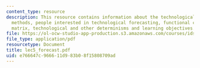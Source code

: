 ```yaml
---
content_type: resource
description: This resource contains information about the technological forecasting
  methods, people interested in technological forecasting, functional classification
  matrix, technological and other determinisms and learning objectives.
file: https://ol-ocw-studio-app-production.s3.amazonaws.com/courses/ids-900-integrating-doctoral-seminar-on-emerging-technologies-fall-2005/e766647c966611d983b08f15808709ad_lec5_forecast.pdf
file_type: application/pdf
resourcetype: Document
title: lec5_forecast.pdf
uid: e766647c-9666-11d9-83b0-8f15808709ad
---
```

